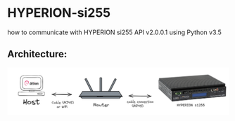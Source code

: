 # HYPERION-si255
how to communicate with HYPERION si255 API v2.0.0.1 using Python v3.5

## Architecture:

![architecture](images/network-architecture.png)
